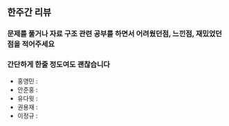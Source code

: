 ## 한주간 리뷰
### 문제를 풀거나 자료 구조 관련 공부를 하면서 어려웠던점, 느낀점, 재밌었던 점을 적어주세요
### 간단하게 한줄 정도여도 괜찮습니다

- 홍영민 : 
- 안준홍 : 
- 유다윗 : 
- 권용재 : 
- 이정규 : 